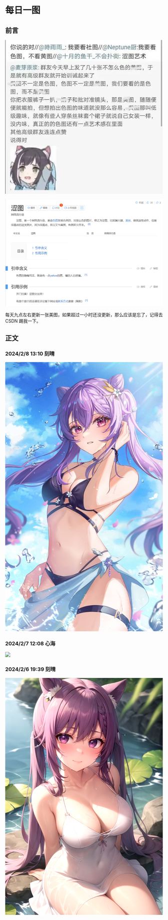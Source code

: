 # 每日一图

## 前言

![](./p1.png)

![](./p2.png)

每天九点左右更新一张美图，如果超过一小时还没更新，那么应该是忘了，记得去 CSDN 踢我一下。

## 正文

### 2024/2/8 13:10 刻晴

![](./p5.jpg)

### 2024/2/7 12:08 心海

![](./p4.jpg)

### 2024/2/6 19:39 刻晴

![](./p3.jpg)
